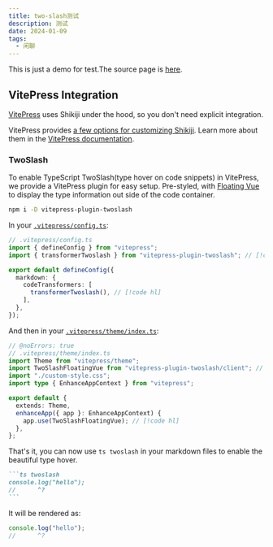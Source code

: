 ```yaml
---
title: two-slash测试
description: 测试
date: 2024-01-09
tags:
  - 闲聊
---
```


This is just a demo for test.The source page is [here](https://shikiji.netlify.app/packages/vitepress).

## VitePress Integration

[VitePress](https://vitepress.dev/) uses Shikiji under the hood, so you don't need explicit integration.

VitePress provides [a few options for customizing Shikiji](https://github.com/vuejs/vitepress/blob/main/src/node/markdown/markdown.ts#L66-L112). Learn more about them in the [VitePress documentation](https://vitepress.dev/reference/site-config#markdown).

### TwoSlash

To enable TypeScript TwoSlash(type hover on code snippets) in VitePress, we provide a VitePress plugin for easy setup. Pre-styled, with [Floating Vue](https://floating-vue.starpad.dev/) to display the type information out side of the code container.

```bash
npm i -D vitepress-plugin-twoslash
```

In your [`.vitepress/config.ts`](https://vitepress.dev/reference/site-config):

```ts twoslash
// .vitepress/config.ts
import { defineConfig } from "vitepress";
import { transformerTwoslash } from "vitepress-plugin-twoslash"; // [!code hl]

export default defineConfig({
  markdown: {
    codeTransformers: [
      transformerTwoslash(), // [!code hl]
    ],
  },
});
```

And then in your [`.vitepress/theme/index.ts`](https://vitepress.dev/guide/custom-theme):

```ts twoslash
// @noErrors: true
// .vitepress/theme/index.ts
import Theme from "vitepress/theme";
import TwoSlashFloatingVue from "vitepress-plugin-twoslash/client"; // [!code hl]
import "./custom-style.css";
import type { EnhanceAppContext } from "vitepress";

export default {
  extends: Theme,
  enhanceApp({ app }: EnhanceAppContext) {
    app.use(TwoSlashFloatingVue); // [!code hl]
  },
};
```

That's it, you can now use `ts twoslash` in your markdown files to enable the beautiful type hover.

````md
```ts twoslash
console.log("hello");
//      ^?
```
````

It will be rendered as:

```ts twoslash
console.log("hello");
//      ^?
```
